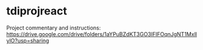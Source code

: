 # tdiprojreact

Project commentary and instructions:
https://drive.google.com/drive/folders/1aYPuBZdKT3GO3lFIFOqnJgNT1MxllylO?usp=sharing
